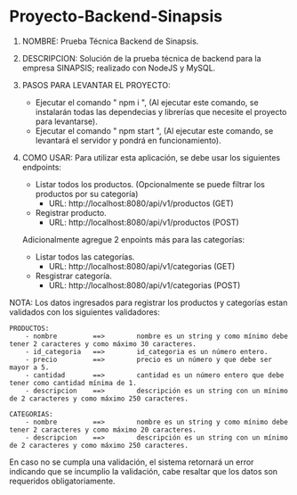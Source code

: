 # Proyecto-Backend-Sinapsis

1. NOMBRE: Prueba Técnica Backend de Sinapsis.

2. DESCRIPCION: Solución de la prueba técnica de backend para la empresa SINAPSIS; realizado con NodeJS y MySQL.

3. PASOS PARA LEVANTAR EL PROYECTO:
    - Ejecutar el comando " npm i ", (Al ejecutar este comando, se instalarán todas las dependecias y librerías que necesite el proyecto para levantarse).
    - Ejecutar el comando " npm start ", (Al ejecutar este comando, se levantará el servidor y pondrá en funcionamiento).

4. COMO USAR: Para utilizar esta aplicación, se debe usar los siguientes endpoints:
    - Listar todos los productos. (Opcionalmente se puede filtrar los productos por su categoría)
        - URL: http://localhost:8080/api/v1/productos (GET)
    - Registrar producto.
        - URL: http://localhost:8080/api/v1/productos (POST)

    Adicionalmente agregue 2 enpoints más para las categorías:
    - Listar todos las categorías.
        - URL: http://localhost:8080/api/v1/categorias (GET)
    - Resgistrar categoría.
        - URL: http://localhost:8080/api/v1/categorias (POST)





NOTA: Los datos ingresados para registrar los productos y categorías estan validados con los siguientes validadores:

    PRODUCTOS:
        - nombre         ==>        nombre es un string y como mínimo debe tener 2 caracteres y como máximo 30 caracteres.
        - id_categoria   ==>        id_categoria es un número entero.
        - precio         ==>        precio es un número y que debe ser mayor a 5.
        - cantidad       ==>        cantidad es un número entero que debe tener como cantidad mínima de 1.
        - descripcion    ==>        descripción es un string con un mínimo de 2 caracteres y como máximo 250 caracteres.
    
    CATEGORIAS:
        - nombre         ==>        nombre es un string y como mínimo debe tener 2 caracteres y como máximo 20 caracteres.
        - descripcion    ==>        descripción es un string con un mínimo de 2 caracteres y como máximo 250 caracteres.

En caso no se cumpla una validación, el sistema retornará un error indicando que se incumplio la validación, cabe resaltar que los datos son requeridos obligatoriamente.
